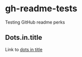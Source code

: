 gh-readme-tests
===============

Testing GitHub readme perks

## Dots.in.title

Link to [dots in title](dots-in-title)
